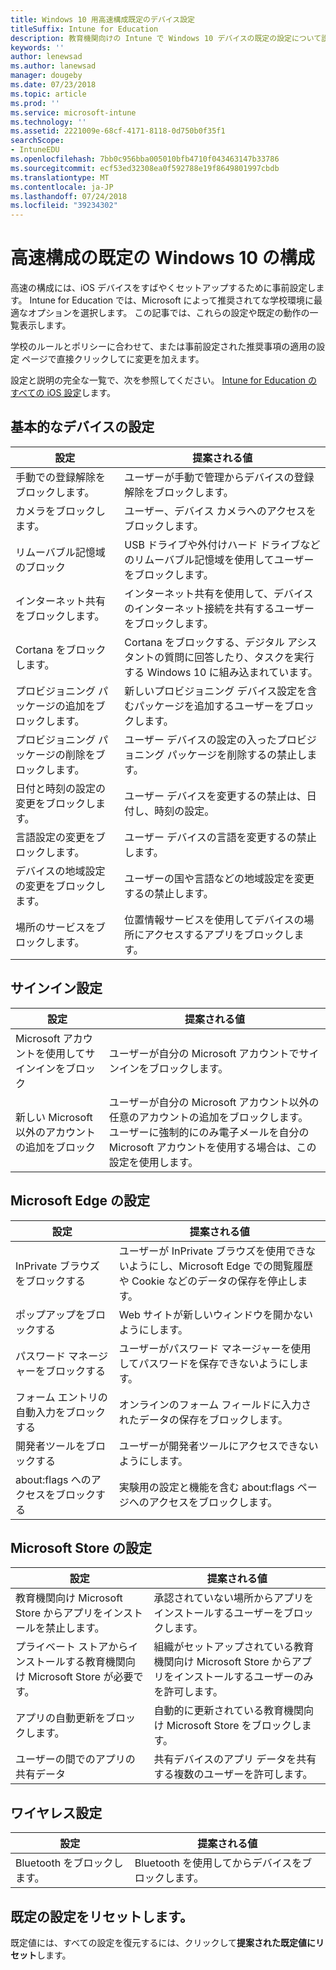 ```yaml
---
title: Windows 10 用高速構成既定のデバイス設定
titleSuffix: Intune for Education
description: 教育機関向けの Intune で Windows 10 デバイスの既定の設定について説明します。
keywords: ''
author: lenewsad
ms.author: lanewsad
manager: dougeby
ms.date: 07/23/2018
ms.topic: article
ms.prod: ''
ms.service: microsoft-intune
ms.technology: ''
ms.assetid: 2221009e-68cf-4171-8118-0d750b0f35f1
searchScope:
- IntuneEDU
ms.openlocfilehash: 7bb0c956bba005010bfb4710f043463147b33786
ms.sourcegitcommit: ecf53ed32308ea0f592788e19f8649801997cbdb
ms.translationtype: MT
ms.contentlocale: ja-JP
ms.lasthandoff: 07/24/2018
ms.locfileid: "39234302"
---
```

# <a name="default-windows-10-configurations-in-express-configuration"></a>高速構成の既定の Windows 10 の構成
高速の構成には、iOS デバイスをすばやくセットアップするために事前設定します。 Intune for Education では、Microsoft によって推奨されてな学校環境に最適なオプションを選択します。 この記事では、これらの設定や既定の動作の一覧表示します。 

 学校のルールとポリシーに合わせて、または事前設定された推奨事項の適用の設定 ページで直接クリックしてに変更を加えます。 

設定と説明の完全な一覧で、次を参照してください。 [Intune for Education のすべての iOS 設定](all-edu-settings-windows.md)します。 


## <a name="basic-device-settings"></a>基本的なデバイスの設定  
|設定|提案される値| 
|---|---|
|手動での登録解除をブロックします。|ユーザーが手動で管理からデバイスの登録解除をブロックします。|
|カメラをブロックします。|ユーザー、デバイス カメラへのアクセスをブロックします。|
|リムーバブル記憶域のブロック|USB ドライブや外付けハード ドライブなどのリムーバブル記憶域を使用してユーザーをブロックします。|
|インターネット共有をブロックします。|インターネット共有を使用して、デバイスのインターネット接続を共有するユーザーをブロックします。|
|Cortana をブロックします。|Cortana をブロックする、デジタル アシスタントの質問に回答したり、タスクを実行する Windows 10 に組み込まれています。|
|プロビジョニング パッケージの追加をブロックします。|新しいプロビジョニング デバイス設定を含むパッケージを追加するユーザーをブロックします。|
|プロビジョニング パッケージの削除をブロックします。|ユーザー デバイスの設定の入ったプロビジョニング パッケージを削除するの禁止します。|
|日付と時刻の設定の変更をブロックします。|ユーザー デバイスを変更するの禁止は、日付し、時刻の設定。|
|言語設定の変更をブロックします。|ユーザー デバイスの言語を変更するの禁止します。|
|デバイスの地域設定の変更をブロックします。|ユーザーの国や言語などの地域設定を変更するの禁止します。|
|場所のサービスをブロックします。|位置情報サービスを使用してデバイスの場所にアクセスするアプリをブロックします。|  

## <a name="sign-in-settings"></a>サインイン設定  

|設定|提案される値|  
|---|---|
|Microsoft アカウントを使用してサインインをブロック|ユーザーが自分の Microsoft アカウントでサインインをブロックします。|  
|新しい Microsoft 以外のアカウントの追加をブロック|ユーザーが自分の Microsoft アカウント以外の任意のアカウントの追加をブロックします。 ユーザーに強制的にのみ電子メールを自分の Microsoft アカウントを使用する場合は、この設定を使用します。||Microsoft アカウントを使用してサインインをブロック|   

## <a name="microsoft-edge-settings"></a>Microsoft Edge の設定  

|設定|提案される値|
|---|---|
|InPrivate ブラウズをブロックする|ユーザーが InPrivate ブラウズを使用できないようにし、Microsoft Edge での閲覧履歴や Cookie などのデータの保存を停止します。|  
|ポップアップをブロックする|Web サイトが新しいウィンドウを開かないようにします。|  
|パスワード マネージャーをブロックする|ユーザーがパスワード マネージャーを使用してパスワードを保存できないようにします。|  
|フォーム エントリの自動入力をブロックする|オンラインのフォーム フィールドに入力されたデータの保存をブロックします。|  
|開発者ツールをブロックする|ユーザーが開発者ツールにアクセスできないようにします。|  
|about:flags へのアクセスをブロックする|実験用の設定と機能を含む about:flags ページへのアクセスをブロックします。|  



## <a name="microsoft-store-settings"></a>Microsoft Store の設定   
|設定|提案される値|  
|---|---|
|教育機関向け Microsoft Store からアプリをインストールを禁止します。|承認されていない場所からアプリをインストールするユーザーをブロックします。|  
|プライベート ストアからインストールする教育機関向け Microsoft Store が必要です。|組織がセットアップされている教育機関向け Microsoft Store からアプリをインストールするユーザーのみを許可します。|  
|アプリの自動更新をブロックします。|自動的に更新されている教育機関向け Microsoft Store をブロックします。|  
|ユーザーの間でのアプリの共有データ|共有デバイスのアプリ データを共有する複数のユーザーを許可します。|  

## <a name="wireless-settings"></a>ワイヤレス設定      
|設定|提案される値|  
|---|---|
|Bluetooth をブロックします。|Bluetooth を使用してからデバイスをブロックします。|  

## <a name="reset-default-settings"></a>既定の設定をリセットします。
既定値には、すべての設定を復元するには、クリックして**提案された既定値にリセット**します。  

